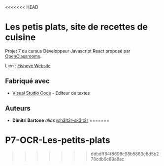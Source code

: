 <<<<<<< HEAD
# Les petis plats, site de recettes de cuisine

Projet 7 du cursus Développeur Javascript React proposé par [OpenClassrooms](https://openclassrooms.com/fr/).

Lien : [Fisheye Website](https://h3lt3r-sk3lt3r.github.io/P7-OCR-Les-petits-plats/)

## Fabriqué avec

* [Visual Studio Code](https://code.visualstudio.com/) - Editeur de textes

## Auteurs

* **Dimitri Bartone** _alias_ [@h3lt3r-sk3lt3r](https://github.com/h3lt3r-sk3lt3r)
=======
# P7-OCR-Les-petits-plats
>>>>>>> ddbdff84f6696c98b5863e8d5b278cdb6c89a8ac
